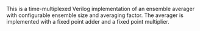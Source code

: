 This is a time-multiplexed Verilog implementation of an ensemble averager with configurable ensemble size and averaging factor. The averager is implemented with a fixed point adder and a fixed point multiplier.
